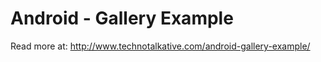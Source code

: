 Android - Gallery Example
======================

Read more at: <a href="http://www.technotalkative.com/android-gallery-example/" target="_blank">http://www.technotalkative.com/android-gallery-example/</a>
